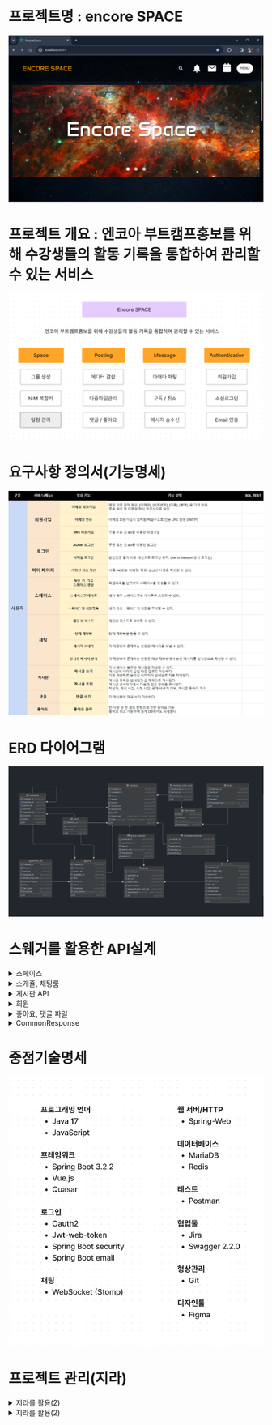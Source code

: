 
# 프로젝트명 : encore SPACE 

![img.png](img/img.png)

# 프로젝트 개요 : 엔코아 부트캠프홍보를 위해 수강생들의 활동 기록을 통합하여 관리할 수 있는 서비스
![img_1.png](img/img_1.png)


# 요구사항 정의서(기능명세)
![img_3.png](img/img_3.png)

# ERD 다이어그램
![img_4.png](img/img_4.png)

# 스웨거를 활용한 API설계
<details>
    <summary>스페이스</summary>

![img_5.png](img/img_5.png)
</details>


<details>
    <summary>스케쥴, 채팅룸</summary>

![img_7.png](img/img_7.png)
</details>

<details>
    <summary>게시판 API</summary>

![img_8.png](img/img_8.png)
</details>

<details>
    <summary> 회원</summary>

![img_9.png](img/img_9.png)
</details>

<details>
    <summary> 좋아요, 댓글 파일</summary>

![img_10.png](img/img_10.png)
</details>

<details>
    <summary> CommonResponse </summary>

![img_11.png](img/img_11.png)
</details>


# 중점기술명세
![img_2.png](img/img_2.png)


# 프로젝트 관리(지라)
<details>
    <summary> 지라를 활용(2) </summary>

![img_13.png](img/img_13.png)
</details>

<details>
    <summary> 지라를 활용(2) </summary>

![img_14.png](img/img_14.png)
</details>






